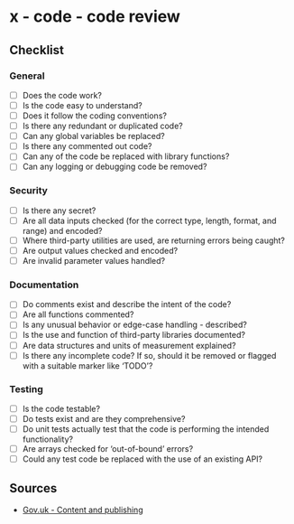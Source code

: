 # x - code - code review

## Checklist

### General

-   [ ] Does the code work?
-   [ ] Is the code easy to understand?
-   [ ] Does it follow the coding conventions?
-   [ ] Is there any redundant or duplicated code?
-   [ ] Can any global variables be replaced?
-   [ ] Is there any commented out code?
-   [ ] Can any of the code be replaced with library functions?
-   [ ] Can any logging or debugging code be removed?

### Security

-   [ ] Is there any secret?
-   [ ] Are all data inputs checked (for the correct type, length, format, and range) and encoded?
-   [ ] Where third-party utilities are used, are returning errors being caught?
-   [ ] Are output values checked and encoded?
-   [ ] Are invalid parameter values handled?

### Documentation

-   [ ] Do comments exist and describe the intent of the code?
-   [ ] Are all functions commented?
-   [ ] Is any unusual behavior or edge-case handling -   described?
-   [ ] Is the use and function of third-party libraries documented?
-   [ ] Are data structures and units of measurement explained?
-   [ ] Is there any incomplete code? If so, should it be removed or flagged with a suitable marker like ‘TODO’?

### Testing

-   [ ] Is the code testable?
-   [ ] Do tests exist and are they comprehensive?
-   [ ] Do unit tests actually test that the code is performing the intended functionality?
-   [ ] Are arrays checked for ‘out-of-bound’ errors?
-   [ ] Could any test code be replaced with the use of an existing API?

## Sources

-   [Gov.uk - Content and publishing](https://www.gov.uk/topic/government-digital-guidance/content-publishing)
